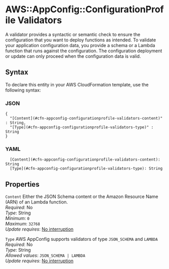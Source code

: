 # AWS::AppConfig::ConfigurationProfile Validators<a name="aws-properties-appconfig-configurationprofile-validators"></a>

A validator provides a syntactic or semantic check to ensure the configuration that you want to deploy functions as intended\. To validate your application configuration data, you provide a schema or a Lambda function that runs against the configuration\. The configuration deployment or update can only proceed when the configuration data is valid\.

## Syntax<a name="aws-properties-appconfig-configurationprofile-validators-syntax"></a>

To declare this entity in your AWS CloudFormation template, use the following syntax:

### JSON<a name="aws-properties-appconfig-configurationprofile-validators-syntax.json"></a>

```
{
  "[Content](#cfn-appconfig-configurationprofile-validators-content)" : String,
  "[Type](#cfn-appconfig-configurationprofile-validators-type)" : String
}
```

### YAML<a name="aws-properties-appconfig-configurationprofile-validators-syntax.yaml"></a>

```
  [Content](#cfn-appconfig-configurationprofile-validators-content): String
  [Type](#cfn-appconfig-configurationprofile-validators-type): String
```

## Properties<a name="aws-properties-appconfig-configurationprofile-validators-properties"></a>

`Content`  <a name="cfn-appconfig-configurationprofile-validators-content"></a>
Either the JSON Schema content or the Amazon Resource Name \(ARN\) of an Lambda function\.  
*Required*: No  
*Type*: String  
*Minimum*: `0`  
*Maximum*: `32768`  
*Update requires*: [No interruption](https://docs.aws.amazon.com/AWSCloudFormation/latest/UserGuide/using-cfn-updating-stacks-update-behaviors.html#update-no-interrupt)

`Type`  <a name="cfn-appconfig-configurationprofile-validators-type"></a>
 AWS AppConfig supports validators of type `JSON_SCHEMA` and `LAMBDA`   
*Required*: No  
*Type*: String  
*Allowed values*: `JSON_SCHEMA | LAMBDA`  
*Update requires*: [No interruption](https://docs.aws.amazon.com/AWSCloudFormation/latest/UserGuide/using-cfn-updating-stacks-update-behaviors.html#update-no-interrupt)